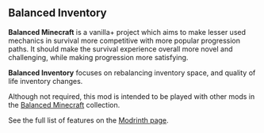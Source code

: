 ## Balanced Inventory
**Balanced Minecraft** is a vanilla+ project which aims to make lesser used mechanics in survival more competitive with more popular progression paths. It should make the survival experience overall more novel and challenging, while making progression more satisfying.

**Balanced Inventory** focuses on rebalancing inventory space, and quality of life inventory changes.

Although not required, this mod is intended to be played with other mods in the [Balanced Minecraft](https://modrinth.com/collection/s7K5qS4R) collection.

See the full list of features on the [Modrinth page](https://modrinth.com/project/balanced-inventory).
